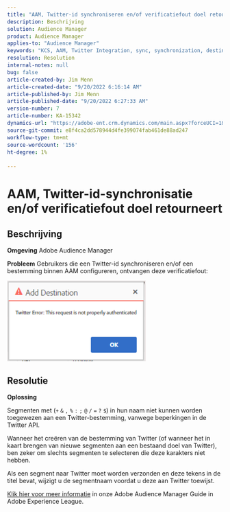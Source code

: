 ```yaml
---
title: "AAM, Twitter-id synchroniseren en/of verificatiefout doel retourneert"
description: Beschrijving
solution: Audience Manager
product: Audience Manager
applies-to: "Audience Manager"
keywords: "KCS, AAM, Twitter Integration, sync, synchronization, destination, authentication error, ID, Adobe Audience Manager"
resolution: Resolution
internal-notes: null
bug: false
article-created-by: Jim Menn
article-created-date: "9/20/2022 6:16:14 AM"
article-published-by: Jim Menn
article-published-date: "9/20/2022 6:27:33 AM"
version-number: 7
article-number: KA-15342
dynamics-url: "https://adobe-ent.crm.dynamics.com/main.aspx?forceUCI=1&pagetype=entityrecord&etn=knowledgearticle&id=dddc48b9-ab38-ed11-9db1-0022480866ad"
source-git-commit: e8f4ca2dd578944d4fe399074fab461de88ad247
workflow-type: tm+mt
source-wordcount: '156'
ht-degree: 1%

---
```


# AAM, Twitter-id-synchronisatie en/of verificatiefout doel retourneert

## Beschrijving


<b>Omgeving</b>
Adobe Audience Manager

<b>Probleem</b>
Gebruikers die een Twitter-id synchroniseren en/of een bestemming binnen AAM configureren, ontvangen deze verificatiefout:

![](assets/___dedc48b9-ab38-ed11-9db1-0022480866ad___.png)


## Resolutie


<b>Oplossing</b>

Segmenten met (`+` `&` `,` `%` `:` `;` `@` `/` `=` `?` `$`) in hun naam niet kunnen worden toegewezen aan een Twitter-bestemming, vanwege beperkingen in de Twitter API.

Wanneer het creëren van de bestemming van Twitter (of wanneer het in kaart brengen van nieuwe segmenten aan een bestaand doel van Twitter), ben zeker om slechts segmenten te selecteren die deze karakters niet hebben.

Als een segment naar Twitter moet worden verzonden en deze tekens in de titel bevat, wijzigt u de segmentnaam voordat u deze aan Twitter toewijst.

[Klik hier voor meer informatie](https://experienceleague.adobe.com/docs/audience-manager/user-guide/features/destinations/device-based/twitter-tailored-audiences.html?lang=en#segment-mapping-considerations) in onze Adobe Audience Manager Guide in Adobe Experience League.

